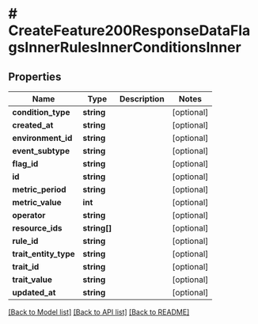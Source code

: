 # # CreateFeature200ResponseDataFlagsInnerRulesInnerConditionsInner

## Properties

Name | Type | Description | Notes
------------ | ------------- | ------------- | -------------
**condition_type** | **string** |  | [optional]
**created_at** | **string** |  | [optional]
**environment_id** | **string** |  | [optional]
**event_subtype** | **string** |  | [optional]
**flag_id** | **string** |  | [optional]
**id** | **string** |  | [optional]
**metric_period** | **string** |  | [optional]
**metric_value** | **int** |  | [optional]
**operator** | **string** |  | [optional]
**resource_ids** | **string[]** |  | [optional]
**rule_id** | **string** |  | [optional]
**trait_entity_type** | **string** |  | [optional]
**trait_id** | **string** |  | [optional]
**trait_value** | **string** |  | [optional]
**updated_at** | **string** |  | [optional]

[[Back to Model list]](../../README.md#models) [[Back to API list]](../../README.md#endpoints) [[Back to README]](../../README.md)
